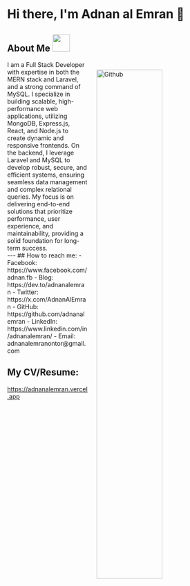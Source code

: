  


# Hi there, I'm Adnan al Emran 👋

<h2> About Me  <img  src = "https://media2.giphy.com/media/ZGHpWzdOEkMKtwLqdc/giphy.gif?cid=ecf05e47a0n3gi1bfqntqmob8g9aid1oyj2wr3ds3mg700bl&rid=giphy.gif" width="40px" height="40px"></h2>
<img style="margin:20px;" width="55%" align="right" alt="Github" src="https://raw.githubusercontent.com/onimur/.github/master/.resources/git-header.svg" />
<p  width="45%"   >
I am a Full Stack Developer with expertise in both the MERN stack and Laravel, and a strong command of MySQL. I specialize in building scalable, high-performance web applications, utilizing MongoDB, Express.js, React, and Node.js to create dynamic and responsive frontends. On the backend, I leverage Laravel and MySQL to develop robust, secure, and efficient systems, ensuring seamless data management and complex relational queries. My focus is on delivering end-to-end solutions that prioritize performance, user experience, and maintainability, providing a solid foundation for long-term success. 
<br>
---
## How to reach me:
- Facebook: https://www.facebook.com/adnan.fb
- Blog: https://dev.to/adnanalemran
- Twitter: https://x.com/AdnanAlEmran
- GitHub: https://github.com/adnanalemran
- LinkedIn:  https://www.linkedin.com/in/adnanalemran/
- Email: adnanalemranontor@gmail.com


## My CV/Resume:
https://adnanalemran.vercel.app

